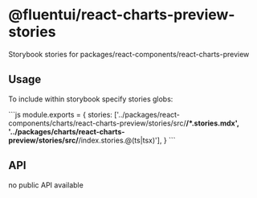 # @fluentui/react-charts-preview-stories

Storybook stories for packages/react-components/react-charts-preview

## Usage

To include within storybook specify stories globs:

\`\`\`js
module.exports = {
stories: ['../packages/react-components/charts/react-charts-preview/stories/src/**/*.stories.mdx', '../packages/charts/react-charts-preview/stories/src/**/index.stories.@(ts|tsx)'],
}
\`\`\`

## API

no public API available

